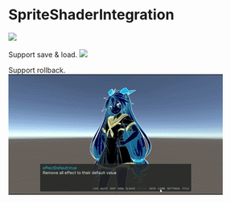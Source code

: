 # SpriteShaderIntegration


![](https://github.com/restush/SpriteShaderIntegration/blob/resources-branch/SSI-demo1.gif)

Support save & load.
![](https://github.com/restush/SpriteShaderIntegration/blob/resources-branch/SSI-demo2%20-%20Made%20with%20Clipchamp.gif)

Support rollback.
![](https://github.com/restush/SpriteShaderIntegration/blob/resources-branch/SSI-demo3%20-%20Made%20with%20Clipchamp.gif)
